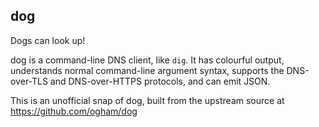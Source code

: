 ## dog

Dogs can look up!

dog is a command-line DNS client, like `dig`. It has colourful output, understands normal command-line argument syntax, supports the DNS-over-TLS and DNS-over-HTTPS protocols, and can emit JSON.

This is an unofficial snap of dog, built from the upstream source at https://github.com/ogham/dog